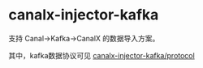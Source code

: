 canalx-injector-kafka
=======

支持 Canal->Kafka->CanalX 的数据导入方案。

其中，kafka数据协议可见 [canalx-injector-kafka/protocol](canalx-injector-kafka/protocol.html)
